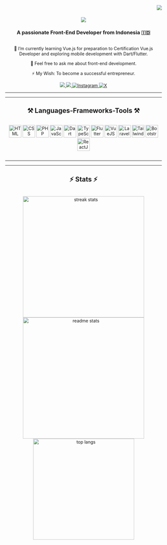 <img align="right" src="https://visitor-badge.laobi.icu/badge?page_id=gavinadlan.gavinadlan" />

<h1 align="center">
    <img src="https://readme-typing-svg.herokuapp.com/?font=Righteous&size=35&center=true&vCenter=true&width=500&height=70&duration=4000&lines=Hi+There!+👋;+I'm+Gavin+Adlan!" />
</h1>

<h3 align="center">A passionate Front-End Developer from Indonesia 🇮🇩</h3>

<br/>

<div align="center">
🌱 I’m currently learning Vue.js for preparation to Certification Vue.js Developer and exploring mobile development with Dart/Flutter.

💬 Feel free to ask me about front-end development.

⚡ My Wish: To become a successful entrepreneur.
</div>

<div align="center"> 
  <a href="mailto:gavinadlanhid@gmail.com">
    <img src="https://img.shields.io/badge/Gmail-333333?style=for-the-badge&logo=gmail&logoColor=red" />
  </a>
  <a href="https://www.linkedin.com/in/gavinadlan/" target="_blank">
    <img src="https://img.shields.io/badge/LinkedIn-0077B5?style=for-the-badge&logo=linkedin&logoColor=white" />
  </a>
  <a href="https://www.instagram.com/gavin_adlan" target="_blank">
    <img src="https://img.shields.io/badge/Instagram-E4405F?style=for-the-badge&logo=instagram&logoColor=white" alt="Instagram" />
  </a>
  <a href="https://x.com/gavin_adlan" target="_blank">
    <img src="https://img.shields.io/badge/X-1DA1F2?style=for-the-badge&logo=x&logoColor=white" alt="X" />
  </a>
</div>

---

<hr/>

<h2 align="center">⚒️ Languages-Frameworks-Tools ⚒️</h2>
<br/>
<div align="center">
    <img src="https://cdn-icons-png.flaticon.com/512/1051/1051277.png" title="HTML" alt="HTML" width="40" height="40"/>
    <img src="https://cdn-icons-png.flaticon.com/512/732/732190.png" title="CSS" alt="CSS" width="40" height="40"/>
    <img src="https://cdn.iconscout.com/icon/free/png-256/free-php-2038871-1720084.png" title="PHP" alt="PHP" width="40" height="40"/>
    <img src="https://cdn.icon-icons.com/icons2/2415/PNG/512/javascript_original_logo_icon_146455.png" title="JavaScript" alt="JavaScript" width="40" height="40"/>
    <img src="https://upload.wikimedia.org/wikipedia/commons/thumb/c/c6/Dart_logo.png/600px-Dart_logo.png?20220718193800" title="Dart" alt="Dart" width="40" height="40"/>
    <img src="https://cdn.iconscout.com/icon/free/png-256/free-typescript-3521772-2945272.png" title="TypeScript" alt="TypeScript" width="40" height="40"/>
    <img src="https://storage.googleapis.com/cms-storage-bucket/4fd5520fe28ebf839174.svg" title="Flutter" alt="Flutter" width="40" height="40"/>
    <img src="https://cdn.iconscout.com/icon/free/png-256/free-vue-282497.png?f=webp" title="VueJS" alt="VueJS" width="40" height="40"/>
    <img src="https://cdn.worldvectorlogo.com/logos/laravel-2.svg" title="Laravel" alt="Laravel" width="40" height="40"/>
    <img src="https://upload.wikimedia.org/wikipedia/commons/d/d5/Tailwind_CSS_Logo.svg" title="Tailwind" alt="Tailwind" width="40" height="40"/>
    <img src="https://getbootstrap.com/docs/5.2/assets/brand/bootstrap-logo-shadow.png" title="Bootstrap" alt="Bootstrap" width="40" height="40"/>
    <img src="https://cdn4.iconfinder.com/data/icons/logos-3/600/React.js_logo-512.png" title="ReactJS" alt="ReactJS" width="40" height="40"/>
</div>

<br/>
<hr/>

---

<h2 align="center">⚡ Stats ⚡</h2>
<br>
<div align="center">
  <!-- Streak Stats -->
  <img width=390 src="https://github-readme-streak-stats-salesp07.vercel.app/?user=gavinadlan&count_private=true&theme=react&border_radius=10" alt="streak stats"/>

  <!-- GitHub Stats -->
  <img width=390 src="https://github-readme-stats-eight-theta.vercel.app/api?username=gavinadlan&count_private=true&show_icons=true&theme=react&rank_icon=github&border_radius=10" alt="readme stats" />
  <br/>

  <!-- Top Languages -->
  <img width=325 align="center" src="https://github-readme-stats-eight-theta.vercel.app/api/top-langs/?username=gavinadlan&hide=HTML&langs_count=8&layout=compact&theme=react&border_radius=10&size_weight=0.5&count_weight=0.5&exclude_repo=github-readme-stats" alt="top langs" />
</div>
